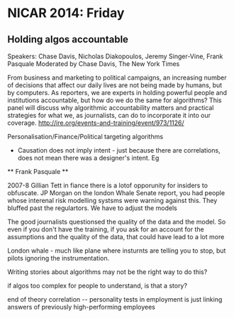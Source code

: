 NICAR 2014: Friday
====================

## Holding algos accountable
Speakers: Chase Davis, Nicholas Diakopoulos, Jeremy Singer-Vine, Frank Pasquale
Moderated by Chase Davis, The New York Times

From business and marketing to political campaigns, an increasing number of decisions that affect our daily lives are not being made by humans, but by computers. As reporters, we are experts in holding powerful people and institutions accountable, but how do we do the same for algorithms? This panel will discuss why algorithmic accountability matters and practical strategies for what we, as journalists, can do to incorporate it into our coverage.
http://ire.org/events-and-training/event/973/1126/

Personalisation/Finance/Political targeting algorithms

* Causation does not imply intent - just because there are correlations, does not mean there was a designer's intent. Eg 

** Frank Pasquale **

2007-8 Gillian Tett in fiance there is a lotof opporunity for insiders to obfuscate. JP Morgan on the london Whale Senate report, you had people whose interenal risk modelling systsms were warning against this. They bluffed past the regulartors. We have to adjust the models 

The good journalists questionsed the quality of the data and the model.
So even if you don't have the training, if you ask for an account for the assumptions and the quality of the data, that could have lead to a lot more 

London whale - much like plane where insturnts are telling you to stop, but pilots ignoring the instrumentation.

Writing stories about algorithms may not be the right way to do this?

if algos too complex for people to understand, is that a story?

end of theory correlation -- personality tests in employment is just linking answers of previously high-performing employees

